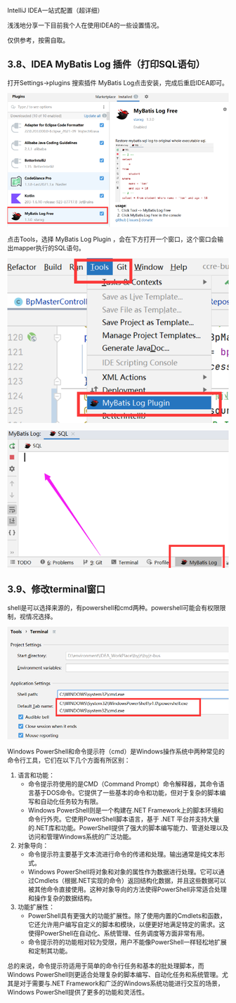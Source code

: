 IntelliJ IDEA一站式配置（超详细）

浅浅地分享一下目前我个人在使用IDEA的一些设置情况。

仅供参考，按需自取。

## 3.8、IDEA MyBatis Log 插件（打印SQL语句）

打开Settings->plugins 搜索插件 MyBatis Log点击安装，完成后重启IDEA即可。

![image-20230708185554791](https://raw.githubusercontent.com/SAH01/wordpress-img/master/imgs/image-20230708185554791.png)

点击Tools，选择 MyBatis Log Plugin ，会在下方打开一个窗口，这个窗口会输出mapper执行的SQL语句。

![image-20230708185634954](https://raw.githubusercontent.com/SAH01/wordpress-img/master/imgs/image-20230708185634954.png)

![image-20230708185645072](https://raw.githubusercontent.com/SAH01/wordpress-img/master/imgs/image-20230708185645072.png)

## 3.9、修改terminal窗口

shell是可以选择来源的，有powershell和cmd两种。powershell可能会有权限限制，视情况选择。

![image-20230708185807059](https://raw.githubusercontent.com/SAH01/wordpress-img/master/imgs/image-20230708185807059.png)

Windows PowerShell和命令提示符（cmd）是Windows操作系统中两种常见的命令行工具，它们在以下几个方面有所区别：

1. 语言和功能：
   - 命令提示符使用的是CMD（Command Prompt）命令解释器，其命令语言基于DOS命令。它提供了一些基本的命令和功能，但对于复杂的脚本编写和自动化任务较为有限。
   - Windows PowerShell则是一个构建在.NET Framework上的脚本环境和命令行外壳。它使用PowerShell脚本语言，基于 .NET 平台并支持大量的.NET库和功能。PowerShell提供了强大的脚本编写能力、管道处理以及访问和管理Windows系统的广泛功能。
2. 对象导向：
   - 命令提示符主要基于文本流进行命令的传递和处理。输出通常是纯文本形式。
   - Windows PowerShell将对象和对象的属性作为数据进行处理。它可以通过Cmdlets（根据.NET实现的命令）返回结构化数据，并且这些数据可以被其他命令直接使用。这种对象导向的方法使得PowerShell非常适合处理和操作复杂的数据结构。
3. 功能扩展性：
   - PowerShell具有更强大的功能扩展性。除了使用内置的Cmdlets和函数，它还允许用户编写自定义的脚本和模块，以便更好地满足特定的需求。这使得PowerShell在自动化、系统管理、任务调度等方面非常有用。
   - 命令提示符的功能相对较为受限，用户不能像PowerShell一样轻松地扩展和定制其功能。

​	总的来说，命令提示符适用于简单的命令行任务和基本的批处理脚本，而Windows PowerShell则更适合处理复杂的脚本编写、自动化任务和系统管理。尤其是对于需要与.NET Framework和广泛的Windows系统功能进行交互的场景，Windows PowerShell提供了更多的功能和灵活性。

